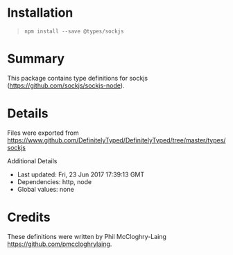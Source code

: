 # Installation
> `npm install --save @types/sockjs`

# Summary
This package contains type definitions for sockjs (https://github.com/sockjs/sockjs-node).

# Details
Files were exported from https://www.github.com/DefinitelyTyped/DefinitelyTyped/tree/master/types/sockjs

Additional Details
 * Last updated: Fri, 23 Jun 2017 17:39:13 GMT
 * Dependencies: http, node
 * Global values: none

# Credits
These definitions were written by Phil McCloghry-Laing <https://github.com/pmccloghrylaing>.
